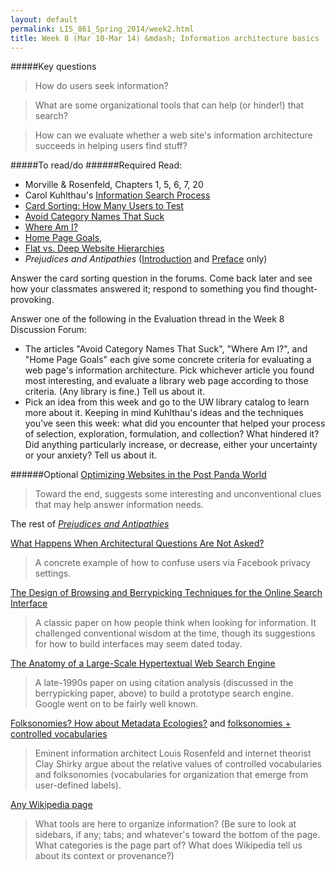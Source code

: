 ```yaml
---
layout: default
permalink: LIS_861_Spring_2014/week2.html
title: Week 8 (Mar 10-Mar 14) &mdash; Information architecture basics
---
```

#####Key questions
> How do users seek information?

> What are some organizational tools that can help (or hinder!) that search?

> How can we evaluate whether a web site's information architecture succeeds in 
> helping users find stuff?

#####To read/do
######Required
Read:  
* Morville & Rosenfeld, Chapters 1, 5, 6, 7, 20
* Carol Kuhlthau's [Information Search Process](http://comminfo.rutgers.edu/~kuhlthau/information_search_process.htm)
* [Card Sorting: How Many Users to Test](http://www.nngroup.com/articles/card-sorting-how-many-users-to-test/)
* [Avoid Category Names That Suck](http://www.nngroup.com/articles/category-names-suck/)
* [Where Am I?](http://alistapart.com/article/whereami)
* [Home Page Goals](http://alistapart.com/article/homepagegoals), 
* [Flat vs. Deep Website Hierarchies](http://www.nngroup.com/articles/flat-vs-deep-hierarchy/)
* <em>Prejudices and Antipathies</em> ([Introduction](http://www.sanfordberman.org/prejant/intro.pdf) and [Preface](http://www.sanfordberman.org/prejant/preface.pdf) only)

Answer the card sorting question in the forums. Come back later and
see how your classmates answered it; respond to something you find 
thought-provoking.

Answer one of the following in the Evaluation thread in the Week 8 Discussion
Forum:

* The articles "Avoid Category Names That Suck", "Where Am I?", and "Home Page Goals" 
  each give some concrete criteria for evaluating a web page's information
  architecture.  Pick whichever article you found most interesting, and evaluate a
  library web page according to those criteria. (Any library is fine.) Tell us 
  about it.
* Pick an idea from this week and go to the UW library catalog to learn more about
  it. Keeping in mind Kuhlthau's ideas and the techniques you've seen this week:
  what did you encounter that helped your process of selection, exploration, 
  formulation, and collection?  What hindered it?  Did anything particularly
  increase, or decrease, either your uncertainty or your anxiety?  Tell us about 
  it.
  
######Optional
[Optimizing Websites in the Post Panda World](http://www.asis.org/Bulletin/Oct-12/OctNov12_Sweeny.html)
> Toward the end, suggests some interesting and unconventional clues that may
> help answer information needs.

The rest of [<em>Prejudices and Antipathies</em>](http://www.sanfordberman.org/prejant.htm)

[What Happens When Architectural Questions Are Not Asked?](http://www.asis.org/Bulletin/Apr-12/AprMay12_Haller.html)
> A concrete example of how to confuse users via Facebook privacy settings.

[The Design of Browsing and Berrypicking Techniques for the Online Search Interface](http://pages.gseis.ucla.edu/faculty/bates/berrypicking.html)
> A classic paper on how people think when looking for information.  It challenged
> conventional wisdom at the time, though its suggestions for how to build
> interfaces may seem dated today.

[The Anatomy of a Large-Scale Hypertextual Web Search Engine](http://infolab.stanford.edu/pub/papers/google.pdf)
> A late-1990s paper on using citation analysis (discussed in the berrypicking
> paper, above) to build a prototype search engine. Google went on to be fairly 
> well known.

[Folksonomies? How about Metadata Ecologies?](http://louisrosenfeld.com/home/bloug_archive/000330.html)
and [folksonomies + controlled vocabularies](http://many.corante.com/archives/2005/01/07/folksonomies_controlled_vocabularies.php)
> Eminent information architect Louis Rosenfeld and internet theorist Clay
> Shirky argue about the relative values of controlled vocabularies and 
> folksonomies (vocabularies for organization that emerge from user-defined 
> labels).

[Any Wikipedia page](http://en.wikipedia.org/wiki/Special:Random)
> What tools are here to organize information? (Be sure to look at sidebars, if
> any; tabs; and whatever's toward the bottom of the page. What categories is the
> page part of? What does Wikipedia tell us about its context or provenance?)